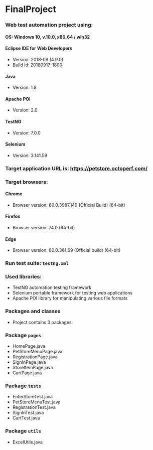# FinalProject

### Web test automation project using:
#### OS: Windows 10, v.10.0, x86_64 / win32
#### Eclipse IDE for Web Developers
- Version: 2018-09 (4.9.0)
- Build id: 20180917-1800
#### Java
- Version: 1.8
#### Apache POI
- Version: 2.0
#### TestNG 
- Version: 7.0.0
#### Selenium 
- Version: 3.141.59

### Target application URL is: https://petstore.octoperf.com/

### Target browsers: 

#### Chrome
- Browser version: 80.0.3987.149 (Official Build) (64-bit)

#### Firefox
- Browser version: 74.0 (64-bit)

#### Edge
- Browser version: 80.0.361.69 (Official build) (64-bit)

### Run test suite: `testng.xml` 

### Used libraries:

* TestNG automation testing framework
* Selenium portable framework for testing web applications
* Apache POI library for manipulating various file formats

### Packages and classes

- Project contains 3 packages:

###  Package `pages`

- HomePage.java
- PetStoreMenuPage.java
- RegistrationPage.java
- SignInPage.java
- StoreItemPage.java
- CartPage.java

###  Package `tests`

- EnterStoreTest.java
- PetStoreMenuTest.java
- RegistrationTest.java
- SignInTest.java
- CartTest.java

###  Package `utils`

- ExcelUtils.java
